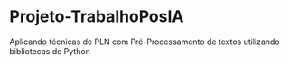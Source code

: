 # Projeto-TrabalhoPosIA
Aplicando técnicas de PLN com Pré-Processamento de textos utilizando bibliotecas de Python
